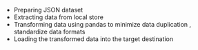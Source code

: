 
- Preparing JSON dataset
- Extracting data from local store
- Transforming data using pandas to minimize data duplication  , standardize data formats
- Loading the transformed data into the target destination 
